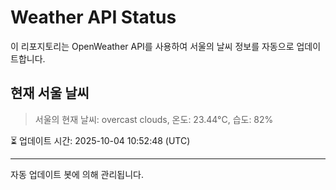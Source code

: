 
# Weather API Status

이 리포지토리는 OpenWeather API를 사용하여 서울의 날씨 정보를 자동으로 업데이트합니다.

## 현재 서울 날씨
> 서울의 현재 날씨: overcast clouds, 온도: 23.44°C, 습도: 82%

⏳ 업데이트 시간: 2025-10-04 10:52:48 (UTC)

---
자동 업데이트 봇에 의해 관리됩니다.
